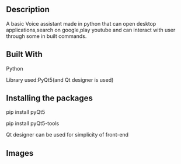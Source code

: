 ## Description
A basic Voice assistant made in python that can open desktop applications,search on google,play youtube and can interact with user through some in built commands.

## Built With 
Python

Library used:PyQt5(and Qt designer is used)

## Installing the packages

pip install pyQt5

pip install pyQt5-tools

Qt designer can be used for simplicity of front-end


## Images 
